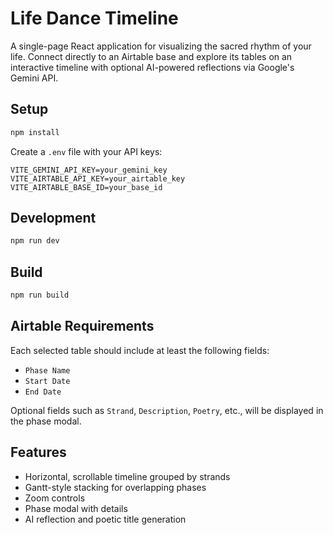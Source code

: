 # Life Dance Timeline

A single-page React application for visualizing the sacred rhythm of your life. Connect directly to an Airtable base and explore its tables on an interactive timeline with optional AI-powered reflections via Google's Gemini API.

## Setup

```bash
npm install
```

Create a `.env` file with your API keys:

```
VITE_GEMINI_API_KEY=your_gemini_key
VITE_AIRTABLE_API_KEY=your_airtable_key
VITE_AIRTABLE_BASE_ID=your_base_id
```

## Development

```bash
npm run dev
```

## Build

```bash
npm run build
```

## Airtable Requirements

Each selected table should include at least the following fields:

- `Phase Name`
- `Start Date`
- `End Date`

Optional fields such as `Strand`, `Description`, `Poetry`, etc., will be displayed in the phase modal.

## Features

- Horizontal, scrollable timeline grouped by strands
- Gantt-style stacking for overlapping phases
- Zoom controls
- Phase modal with details
- AI reflection and poetic title generation
